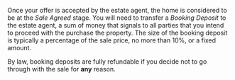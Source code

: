 
Once your offer is accepted by the estate agent, the home is considered to be at the *Sale Agreed* stage. 
 You will need to transfer a *Booking Deposit* to the estate agent, a sum of money that signals to all parties that you intend to proceed
 with the purchase the property. 
 The size of the booking deposit is typically a percentage of the sale price, no more than 10%, or a fixed amount. 
 


By law, booking deposits are fully refundable if you decide not to go through with the sale for **any** reason.



